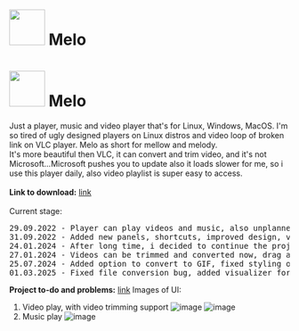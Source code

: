 # <img src="src/App/MeloPlayer/set/melo_logo/logo128.png" height="64px" width="auto"> Melo
# <img src="src/App/MeloPlayer/set/melo_logo/logo1282s.png" height="64px" width="auto" onerror="alert('hello')"> Melo
Just a player, music and video player that's for Linux, Windows, MacOS. I'm so tired of ugly designed players on Linux distros and video loop of broken link on VLC player. 
Melo as short for mellow and melody.</br>It's more beautiful then VLC, it can convert and trim video, and it's not Microsoft...Microsoft pushes you to update also it loads slower for me, so i use this player daily, also video playlist is super easy to access.</br></br>
**Link to download:** <a href="https://github.com/banekondic1996/Melo/releases/tag/development">link</a></br></br>
Current stage:
<pre>
29.09.2022 - Player can play videos and music, also unplanned added functionlity to view images is being worked on. Dark mode is working
31.09.2022 - Added new panels, shortcuts, improved design, video/audio playlist seperation, unpause menu built, image zoom slider added
24.01.2024 - After long time, i decided to continue the project. App is now running using NW.js
27.01.2024 - Videos can be trimmed and converted now, drag and drop works, responsive design is added, update button added (not final), context menu added
25.07.2024 - Added option to convert to GIF, fixed styling of menus, fixed video triming bug, fixed conversion from .avi to .mp4, new alert message style, fixed loading files from folder, fixed sound icon, created   installer
01.03.2025 - Fixed file conversion bug, added visualizer for audio, fixed bug on Linux version, added save playlist and load playlist, code rework
</pre>

**Project to-do and problems:** <a href="https://github.com/users/banekondic1996/projects/5/views/2">link</a>
Images of UI:
1. Video play, with video trimming support
![image](https://github.com/banekondic1996/Melo/assets/22860264/8440a346-a98b-475e-baeb-f9cbc41fb9b3)
![image](https://github.com/banekondic1996/Melo/assets/22860264/23640013-c79b-4483-9d06-8584f75f881d)
2. Music play
![image](https://github.com/banekondic1996/Melo/assets/22860264/7f21765e-959b-4773-be2f-dd6e45e1effd)

